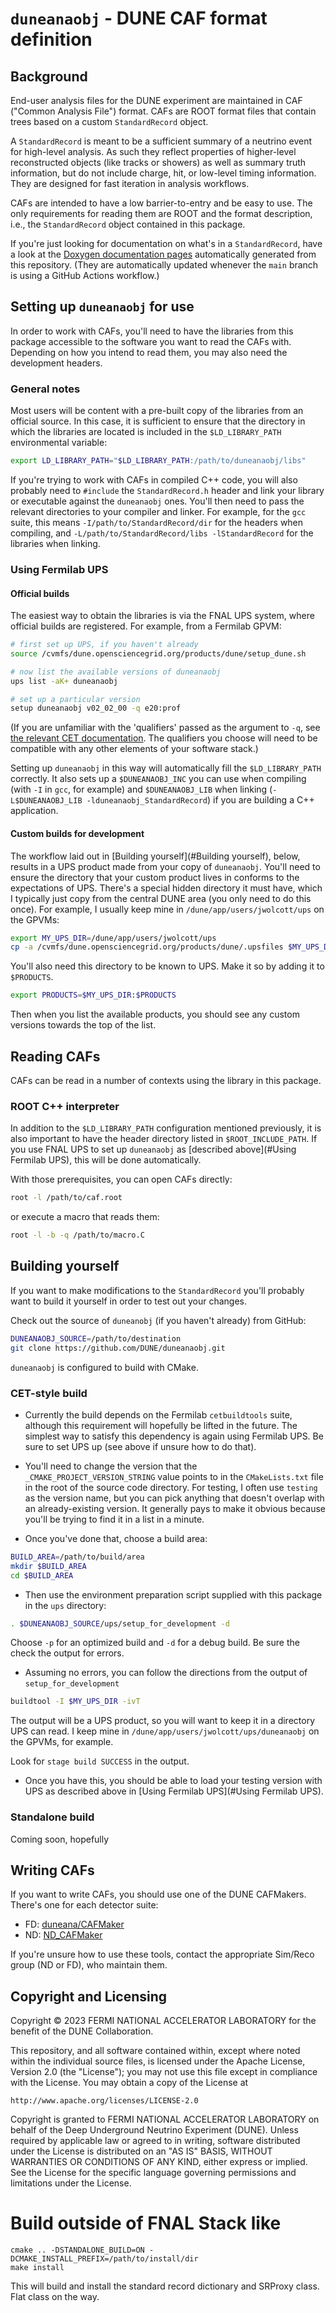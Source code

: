 # `duneanaobj` - DUNE CAF format definition

## Background

End-user analysis files for the DUNE experiment are maintained in CAF ("Common Analysis File") format.
CAFs are ROOT format files that contain trees based on a custom `StandardRecord` object.

A `StandardRecord` is meant to be a sufficient summary of a neutrino event for high-level analysis.
As such they reflect properties of higher-level reconstructed objects (like tracks or showers) 
as well as summary truth information, but do not include charge, hit, or low-level timing information.
They are designed for fast iteration in analysis workflows.

CAFs are intended to have a low barrier-to-entry and be easy to use.
The only requirements for reading them are ROOT and the format description,
i.e., the `StandardRecord` object contained in this package.

If you're just looking for documentation on what's in a `StandardRecord`, 
have a look at the [Doxygen documentation pages](https://dune.github.io/duneanaobj/classcaf_1_1StandardRecord.html)
automatically generated from this repository.
(They are automatically updated whenever the `main` branch is using a GitHub Actions workflow.)

## Setting up `duneanaobj` for use 

In order to work with CAFs, you'll need to have the libraries from this package accessible to the software you want to read the CAFs with.
Depending on how you intend to read them, you may also need the development headers.

### General notes
Most users will be content with a pre-built copy of the libraries from an official source.
In this case, it is sufficient to ensure that the directory in which the libraries are located is included in the `$LD_LIBRARY_PATH` environmental variable:

```bash
export LD_LIBRARY_PATH="$LD_LIBRARY_PATH:/path/to/duneanaobj/libs"
```

If you're trying to work with CAFs in compiled C++ code, you will also probably need to `#include` the `StandardRecord.h` header
and link your library or executable against the `duneanaobj` ones.
You'll then need to pass the relevant directories to your compiler and linker.
For example, for the `gcc` suite, this means `-I/path/to/StandardRecord/dir`
for the headers when compiling, and `-L/path/to/StandardRecord/libs -lStandardRecord`
for the libraries when linking.

### Using Fermilab UPS

#### Official builds
The easiest way to obtain the libraries is via the FNAL UPS system, where official builds are registered.
For example, from a Fermilab GPVM:

```bash
# first set up UPS, if you haven't already
source /cvmfs/dune.opensciencegrid.org/products/dune/setup_dune.sh

# now list the available versions of duneanaobj
ups list -aK+ duneanaobj

# set up a particular version
setup duneanaobj v02_02_00 -q e20:prof
```

(If you are unfamiliar with the 'qualifiers' passed as the argument to `-q`, see [the relevant CET documentation](https://cdcvs.fnal.gov/redmine/projects/cet-is-public/wiki/AboutQualifiers).
The qualifiers you choose will need to be compatible with any other elements of your software stack.)

Setting up `duneanaobj` in this way will automatically fill the `$LD_LIBRARY_PATH` correctly.
It also sets up a `$DUNEANAOBJ_INC` you can use when compiling (with `-I` in `gcc`, for example)
and `$DUNEANAOBJ_LIB` when linking (`-L$DUNEANAOBJ_LIB -lduneanaobj_StandardRecord`) if you are building a C++ application.

#### Custom builds for development

The workflow laid out in [Building yourself](#Building yourself), below, results in a UPS product made from your copy of `duneanaobj`.
You'll need to ensure the directory that your custom product lives in conforms to the expectations of UPS.
There's a special hidden directory it must have, which I typically just copy from the central DUNE area
(you only need to do this once).
For example, I usually keep mine in `/dune/app/users/jwolcott/ups` on the GPVMs:

```bash
export MY_UPS_DIR=/dune/app/users/jwolcott/ups
cp -a /cvmfs/dune.opensciencegrid.org/products/dune/.upsfiles $MY_UPS_DIR/
```

You'll also need this directory to be known to UPS.  Make it so by adding it to `$PRODUCTS`.

```bash
export PRODUCTS=$MY_UPS_DIR:$PRODUCTS
```

Then when you list the available products, you should see any custom versions towards the top of the list.

## Reading CAFs

CAFs can be read in a number of contexts using the library in this package.

### ROOT C++ interpreter

In addition to the `$LD_LIBRARY_PATH` configuration mentioned previously,
it is also important to have the header directory listed in `$ROOT_INCLUDE_PATH`.
If you use FNAL UPS to set up `duneanaobj` as [described above](#Using Fermilab UPS),
this will be done automatically.

With those prerequisites, you can open CAFs directly:

```bash
root -l /path/to/caf.root
```

or execute a macro that reads them:

```bash
root -l -b -q /path/to/macro.C
```

## Building yourself

If you want to make modifications to the `StandardRecord` you'll probably want to build it yourself in order to test out your changes.

Check out the source of `duneanobj` (if you haven't already) from GitHub:

```bash
DUNEANAOBJ_SOURCE=/path/to/destination
git clone https://github.com/DUNE/duneanaobj.git
```

`duneanaobj` is configured to build with CMake.

### CET-style build

* Currently the build depends on the Fermilab `cetbuildtools` suite, although this requirement will hopefully be lifted in the future.
The simplest way to satisfy this dependency is again using Fermilab UPS.
Be sure to set UPS up (see above if unsure how to do that).

* You'll need to change the version that the `_CMAKE_PROJECT_VERSION_STRING` value points to
  in the `CMakeLists.txt` file in the root of the source code directory. 
  For testing, I often use `testing` as the version name, but you can pick anything that doesn't overlap with an already-existing version.
  It generally pays to make it obvious because you'll be trying to find it in a list in a minute.

* Once you've done that, choose a build area:

```bash
BUILD_AREA=/path/to/build/area
mkdir $BUILD_AREA
cd $BUILD_AREA
```

* Then use the environment preparation script supplied with this package in the `ups` directory:

```bash
. $DUNEANAOBJ_SOURCE/ups/setup_for_development -d
```

Choose `-p` for an optimized build and `-d` for a debug build. 
Be sure the check the output for errors.

* Assuming no errors, you can follow the directions from the output of `setup_for_development`

```bash
buildtool -I $MY_UPS_DIR -ivT
```

The output will be a UPS product, so you will want to keep it in a directory UPS can read.
I keep mine in `/dune/app/users/jwolcott/ups/duneanaobj` on the GPVMs, for example.

Look for `stage build SUCCESS` in the output.

* Once you have this, you should be able to load your testing version with UPS as described above in [Using Fermilab UPS](#Using Fermilab UPS).

### Standalone build

Coming soon, hopefully

## Writing CAFs

If you want to write CAFs, you should use one of the DUNE CAFMakers.
There's one for each detector suite:
* FD: [duneana/CAFMaker](https://github.com/DUNE/duneana/tree/develop/duneana/CAFMaker)
* ND: [ND_CAFMaker](https://github.com/DUNE/ND_CAFMaker)

If you're unsure how to use these tools, contact the appropriate Sim/Reco group (ND or FD), who maintain them.

## Copyright and Licensing
Copyright © 2023 FERMI NATIONAL ACCELERATOR LABORATORY for the benefit of the DUNE Collaboration.

This repository, and all software contained within, except where noted within the individual source files, is licensed under
the Apache License, Version 2.0 (the "License"); you may not use this
file except in compliance with the License. You may obtain a copy of
the License at

    http://www.apache.org/licenses/LICENSE-2.0

Copyright is granted to FERMI NATIONAL ACCELERATOR LABORATORY on behalf
of the Deep Underground Neutrino Experiment (DUNE). Unless required by
applicable law or agreed to in writing, software distributed under the
License is distributed on an "AS IS" BASIS, WITHOUT WARRANTIES OR
CONDITIONS OF ANY KIND, either express or implied. See the License for
the specific language governing permissions and limitations under the
License.

# Build outside of FNAL Stack like

```mkdir build; cd build
cmake .. -DSTANDALONE_BUILD=ON -DCMAKE_INSTALL_PREFIX=/path/to/install/dir
make install
```

This will build and install the standard record dictionary and SRProxy class. Flat class on the way.
